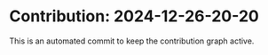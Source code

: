 # Contribution: 2024-12-26-20-20
This is an automated commit to keep the contribution graph active.

